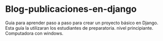 # Blog-publicaciones-en-django
Guia para aprender paso a paso para crear un proyecto básico en Django. Esta guía la utilizaran los estudiantes de preparatoria. nivel principiante. Computadora con windows.
